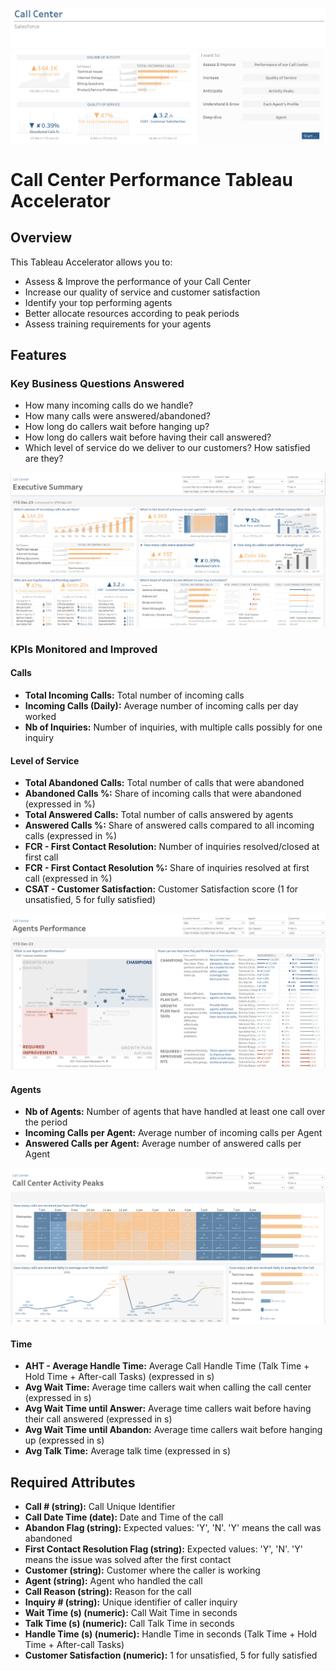 ![Call Center](https://raw.githubusercontent.com/ShanthiPriyaVasa/Call-Center/main/Call%20Center.png)
# Call Center Performance Tableau Accelerator

## Overview

This Tableau Accelerator allows you to:

- Assess & Improve the performance of your Call Center
- Increase our quality of service and customer satisfaction
- Identify your top performing agents
- Better allocate resources according to peak periods
- Assess training requirements for your agents

## Features

### Key Business Questions Answered
- How many incoming calls do we handle?
- How many calls were answered/abandoned?
- How long do callers wait before hanging up?
- How long do callers wait before having their call answered?
- Which level of service do we deliver to our customers? How satisfied are they?

![Executive Summery](https://raw.githubusercontent.com/ShanthiPriyaVasa/Call-Center/main/Executive%20Summary.png)

### KPIs Monitored and Improved

#### Calls
- **Total Incoming Calls:** Total number of incoming calls
- **Incoming Calls (Daily):** Average number of incoming calls per day worked
- **Nb of Inquiries:** Number of inquiries, with multiple calls possibly for one inquiry

#### Level of Service
- **Total Abandoned Calls:** Total number of calls that were abandoned
- **Abandoned Calls %:** Share of incoming calls that were abandoned (expressed in %)
- **Total Answered Calls:** Total number of calls answered by agents
- **Answered Calls %:** Share of answered calls compared to all incoming calls (expressed in %)
- **FCR - First Contact Resolution:** Number of inquiries resolved/closed at first call
- **FCR - First Contact Resolution %:** Share of inquiries resolved at first call (expressed in %)
- **CSAT - Customer Satisfaction:** Customer Satisfaction score (1 for unsatisfied, 5 for fully satisfied)

![Agent Performance](https://raw.githubusercontent.com/ShanthiPriyaVasa/Call-Center/main/Agents%20Performance.png)

#### Agents
- **Nb of Agents:** Number of agents that have handled at least one call over the period
- **Incoming Calls per Agent:** Average number of incoming calls per Agent
- **Answered Calls per Agent:** Average number of answered calls per Agent

![Activity Peaks](https://raw.githubusercontent.com/ShanthiPriyaVasa/Call-Center/main/Activity%20Peaks.png)

#### Time
- **AHT - Average Handle Time:** Average Call Handle Time (Talk Time + Hold Time + After-call Tasks) (expressed in s)
- **Avg Wait Time:** Average time callers wait when calling the call center (expressed in s)
- **Avg Wait Time until Answer:** Average time callers wait before having their call answered (expressed in s)
- **Avg Wait Time until Abandon:** Average time callers wait before hanging up (expressed in s)
- **Avg Talk Time:** Average talk time (expressed in s)

## Required Attributes

- **Call # (string):** Call Unique Identifier
- **Call Date Time (date):** Date and Time of the call
- **Abandon Flag (string):** Expected values: 'Y', 'N'. 'Y' means the call was abandoned
- **First Contact Resolution Flag (string):** Expected values: 'Y', 'N'. 'Y' means the issue was solved after the first contact
- **Customer (string):** Customer where the caller is working
- **Agent (string):** Agent who handled the call
- **Call Reason (string):** Reason for the call
- **Inquiry # (string):** Unique identifier of caller inquiry
- **Wait Time (s) (numeric):** Call Wait Time in seconds
- **Talk Time (s) (numeric):** Call Talk Time in seconds
- **Handle Time (s) (numeric):** Handle Time in seconds (Talk Time + Hold Time + After-call Tasks)
- **Customer Satisfaction (numeric):** 1 for unsatisfied, 5 for fully satisfied
